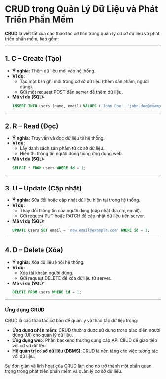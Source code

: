 # CRUD trong Quản Lý Dữ Liệu và Phát Triển Phần Mềm

**CRUD** là viết tắt của các thao tác cơ bản trong quản lý cơ sở dữ liệu và phát triển phần mềm, bao gồm:

---

## **1. C – Create (Tạo)**  
- **Ý nghĩa:** Thêm dữ liệu mới vào hệ thống.  
- **Ví dụ:**  
  - Tạo một bản ghi mới trong cơ sở dữ liệu (thêm sản phẩm, người dùng).  
  - Gửi một request POST đến server để thêm dữ liệu.  
- **Mã ví dụ (SQL):**  
  ```sql
  INSERT INTO users (name, email) VALUES ('John Doe', 'john.doe@example.com');
  ```

---

## **2. R – Read (Đọc)**  
- **Ý nghĩa:** Truy vấn và đọc dữ liệu từ hệ thống.  
- **Ví dụ:**  
  - Lấy danh sách sản phẩm từ cơ sở dữ liệu.  
  - Hiển thị thông tin người dùng trong ứng dụng web.  
- **Mã ví dụ (SQL):**  
  ```sql
  SELECT * FROM users WHERE id = 1;
  ```

---

## **3. U – Update (Cập nhật)**  
- **Ý nghĩa:** Sửa đổi hoặc cập nhật dữ liệu hiện tại trong hệ thống.  
- **Ví dụ:**  
  - Thay đổi thông tin của người dùng (cập nhật địa chỉ, email).  
  - Gửi request PUT hoặc PATCH để cập nhật dữ liệu trên server.  
- **Mã ví dụ (SQL):**  
  ```sql
  UPDATE users SET email = 'new.email@example.com' WHERE id = 1;
  ```

---

## **4. D – Delete (Xóa)**  
- **Ý nghĩa:** Xóa dữ liệu khỏi hệ thống.  
- **Ví dụ:**  
  - Xóa tài khoản người dùng.  
  - Gửi request DELETE để xóa dữ liệu từ server.  
- **Mã ví dụ (SQL):**  
  ```sql
  DELETE FROM users WHERE id = 1;
  ```

---

### **Ứng dụng CRUD**
CRUD là các thao tác cơ bản để quản lý và thao tác dữ liệu trong:
- **Ứng dụng phần mềm**: CRUD thường được sử dụng trong giao diện người dùng (UI) cho quản lý dữ liệu.
- **Ứng dụng web**: Phần backend thường cung cấp API CRUD để giao tiếp với cơ sở dữ liệu.
- **Hệ quản trị cơ sở dữ liệu (DBMS)**: CRUD là nền tảng cho việc tương tác với dữ liệu.  

Sự đơn giản và linh hoạt của CRUD làm cho nó trở thành một phần quan trọng trong phát triển phần mềm và quản lý cơ sở dữ liệu.